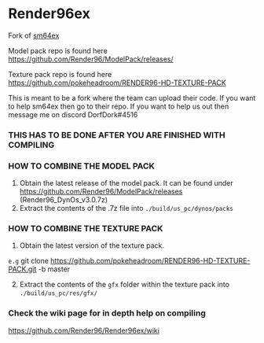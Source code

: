 # Render96ex
Fork of [sm64ex](https://github.com/sm64pc/sm64ex)

Model pack repo is found here https://github.com/Render96/ModelPack/releases/

Texture pack repo is found here https://github.com/pokeheadroom/RENDER96-HD-TEXTURE-PACK

This is meant to be a fork where the team can upload their code.
If you want to help sm64ex then go to their repo. 
If you want to help us out then message me on discord DorfDork#4516

### THIS HAS TO BE DONE AFTER YOU ARE FINISHED WITH COMPILING

### HOW TO COMBINE THE MODEL PACK
 1. Obtain the latest release of the model pack. It can be found under https://github.com/Render96/ModelPack/releases (Render96_DynOs_v3.0.7z)
 2. Extract the contents of the .7z file into `./build/us_pc/dynos/packs`

### HOW TO COMBINE THE TEXTURE PACK
 1. Obtain the latest version of the texture pack. 

`e.g` git clone https://github.com/pokeheadroom/RENDER96-HD-TEXTURE-PACK.git -b master

 2. Extract the contents of the `gfx` folder within the texture pack into `./build/us_pc/res/gfx/`

### Check the wiki page for in depth help on compiling 
https://github.com/Render96/Render96ex/wiki
